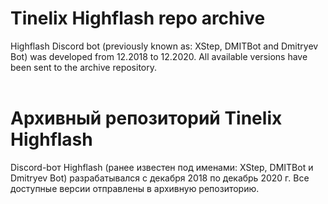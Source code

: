 <h1>Tinelix Highflash repo archive</h1>
Highflash Discord bot (previously known as: XStep, DMITBot and Dmitryev Bot) was developed from 12.2018 to 12.2020. All available versions have been sent to the archive repository.<br><br>
<h1>Архивный репозиторий Tinelix Highflash</h1>
<p>Discord-bот Highflash (ранее известен под именами: XStep, DMITBot и Dmitryev Bot) разрабатывался с декабря 2018 по декабрь 2020 г. Все доступные версии отправлены в архивную репозиторию.<br><br>
